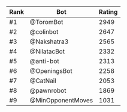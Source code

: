 Rank|Bot|Rating
---|---|---
#1|@ToromBot|2949
#2|@colinbot|2647
#3|@Nakshatra3|2565
#4|@NilatacBot|2332
#5|@anti-bot|2313
#6|@OpeningsBot|2258
#7|@CatNail|2053
#8|@pawnrobot|1869
#9|@MinOpponentMoves|1031
